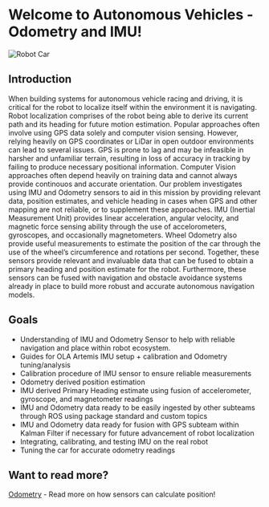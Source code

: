 # Welcome to Autonomous Vehicles - Odometry and IMU!
![Robot Car](https://github.com/SallyPoon/autonomousvehicles.github.io/blob/gh-pages/IMG_1856.png)
## Introduction
When building systems for autonomous vehicle racing and driving, it is critical for the robot to localize itself within the environment it is navigating. Robot localization comprises of the robot being able to derive its current path and its heading for future motion estimation. Popular approaches often involve using GPS data solely and computer vision sensing. However, relying heavily on GPS coordinates or LiDar in open outdoor environments can lead to several issues. GPS is prone to lag and may be infeasible in harsher and unfamiliar terrain, resulting in loss of accuracy in tracking by failing to produce necessary positional information. Computer Vision approaches often depend heavily on training data and cannot always provide continouos and accurate orientation. Our problem investigates using IMU and Odometry sensors to aid in this mission by providing relevant data, position estimates, and vehicle heading in cases when GPS and other mapping are not reliable, or to supplement these approaches. IMU (Inertial  Measurement  Unit) provides linear acceleration, angular velocity, and magnetic force sensing ability through the use of accelorometers, gyroscopes, and occasionally magnetometers.  Wheel Odometry  also provide  useful  measurements  to  estimate the  position  of  the  car  through  the use of the wheel’s circumference and rotations per second. Together, these  sensors provide relevant and invaluable data that can be fused to obtain a primary heading and position estimate for the robot. Furthermore, these sensors can be fused with navigation and obstacle avoidance systems already in place to build more robust and accurate autonomous navigation models.

## Goals
- Understanding of IMU and Odometry Sensor to help with reliable navigation and place within robot ecosystem.
- Guides for OLA Artemis IMU setup + calibration and Odometry tuning/analysis
- Calibration procedure of IMU sensor to ensure reliable measurements 
- Odometry derived position estimation
- IMU derived Primary Heading estimate using fusion of accelerometer, gyroscope, and magnetometer readings
- IMU and Odometry data ready to be easily ingested by other subteams through ROS using package standard and custom topics
- IMU and Odometry data ready for fusion with GPS subteam within Kalman Filter if necessary for future advancement of robot localization
- Integrating, calibrating, and testing IMU on the real robot
- Tuning the car for accurate odometry readings


## Want to read more?
[Odometry] - Read more on how sensors can calculate position!




[//]: # (These are reference links used in the body of this note and get stripped out when the markdown processor does its job. There is no need to format nicely because it shouldn't be seen. Thanks SO - http://stackoverflow.com/questions/4823468/store-comments-in-markdown-syntax)

   [Odometry]: <https://sallypoon.github.io/autonomousvehicles.github.io/odometry/>
